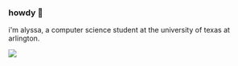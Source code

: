 ### howdy 🤠

i'm alyssa, a computer science student at the university of texas at arlington.

![](https://64.media.tumblr.com/3a5380cc88307344078ab894d3ca3714/tumblr_owrppwXJsy1ubhshuo1_1280.gif)

